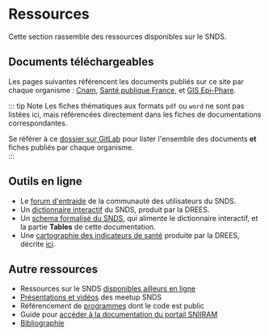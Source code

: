 # Ressources
<!-- SPDX-License-Identifier: MPL-2.0 -->

Cette section rassemble des ressources disponibles sur le SNDS.

## Documents téléchargeables

Les pages suivantes référencent les documents publiés sur ce site par chaque organisme : 
[Cnam](Cnam.md), 
[Santé publique France](Sante_publique_France.md),
et [GIS Epi-Phare](Epi-Phare.md).

::: tip Note
Les fiches thématiques aux formats `pdf` ou `word` ne sont pas listées ici, mais référencées directement dans les fiches de documentations correspondantes.

Se référer à ce [dossier sur GitLab](https://gitlab.com/healthdatahub/documentation-snds/tree/master/files) 
pour lister l'ensemble des documents **et** fiches publiés par chaque organisme.  
:::

## Outils en ligne

- Le [forum d'entraide](https://entraide.health-data-hub.fr) de la communauté des utilisateurs du SNDS.
- Un [dictionnaire interactif](https://drees.shinyapps.io/dico-snds/) du SNDS, produit par la DREES.
- Un [schema formalisé du SNDS](https://gitlab.com/healthdatahub/schema-snds), 
qui alimente le dictionnaire interactif, et la partie **Tables** de cette documentation.
- Une [cartographie des indicateurs de santé](http://dataviz.drees.solidarites-sante.gouv.fr/indicateurs_de_sante/) produite par la DREES, décrite [ici](cartographie_indicateurs.md).

## Autre ressources  

- Ressources sur le SNDS [disponibles ailleurs en ligne](internet.md)
- [Présentations et vidéos](meetup.md) des meetup SNDS
- Référencement de [programmes](programmes.md) dont le code est public
- Guide pour [accéder à la documentation du portail SNIIRAM](portail_sniiram.md)
- [Bibliographie](bibliographie.md)
